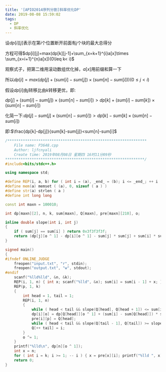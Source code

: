 ```yaml
---
title: '[APIO2014序列分割]斜率优化DP'
date: 2019-08-08 15:59:02
tags:
  - DP
  - 斜率优化
---
```


设$dp[i][j]$表示在第$i$个位置断开前面有$j$个块的最大总得分

<!-- more -->

方程可得$dp[i][j]=max(dp[k][j-1]+\sum_{x=k+1}^{i}a[x]\times \sum_{x=i+1}^{n}a[x])(0\leq k< i)$

观察式子，把第二维用滚动数组优化掉，$a[x]$用前缀和算一下

所以$dp[i]=max(dp[j]+(sum[i]-sum[j])\times(sum[n]-sum[i]))(0\leq j< i)$

假设$dp[i]$由$j$转移比由$k$转移更优，即:

$dp[j]+(sum[i]-sum[j])\times(sum[n]-sum[i])>dp[k]+(sum[i]-sum[k])\times(sum[n]-sum[i])$

化简一下:$dp[j]-sum[j]\times (sum[n]-sum[i])>dp[k]-sum[k]\times (sum[n]-sum[i])$

即:$\frac{dp[k]-dp[j]}{sum[k]-sum[j]}<sum[n]-sum[i]$

```c++
/***************************************************************
	File name: P3648.cpp
	Author: ljfcnyali
	Create time: 2019年08月08日 星期四 16时11分09秒
***************************************************************/
#include<bits/stdc++.h>

using namespace std;

#define REP(i, a, b) for ( int i = (a), _end_ = (b); i <= _end_; ++ i ) 
#define mem(a) memset ( (a), 0, sizeof ( a ) ) 
#define str(a) strlen ( a ) 
#define int long long 

const int maxn = 100010;

int dp[maxn][2], n, k, sum[maxn], Q[maxn], pre[maxn][210], o;

inline double slope(int i, int j) 
{ 
    if ( sum[j] == sum[i] ) return 0x3f3f3f3f;
    return (dp[j][o ^ 1] - dp[i][o ^ 1] - sum[j] * sum[j] + sum[i] * sum[i]) * 1.0 / (sum[i] - sum[j]); 
}

signed main()
{
#ifndef ONLINE_JUDGE
    freopen("input.txt", "r", stdin);
    freopen("output.txt", "w", stdout);
#endif
    scanf("%lld%lld", &n, &k);
    REP(i, 1, n) { int x; scanf("%lld", &x); sum[i] = sum[i - 1] + x; }
    REP(p, 1, k)
    {
        int head = 1, tail = 1;
        REP(i, 1, n)
        {
            while ( head < tail && slope(Q[head], Q[head + 1]) <= sum[i] ) ++ head;
            dp[i][o] = dp[Q[head]][o ^ 1] + (sum[i] - sum[Q[head]]) * sum[Q[head]];
            pre[i][p] = Q[head];
            while ( head < tail && slope(Q[tail - 1], Q[tail]) >= slope(Q[tail - 1], i) ) -- tail;
            Q[++ tail] = i;
        }
        o ^= 1;
    }
    printf("%lld\n", dp[n][o ^ 1]);
    int x = n;
    for ( int i = k; i >= 1; -- i ) { x = pre[x][i]; printf("%lld ", x); } puts("");
    return 0;
}
```

